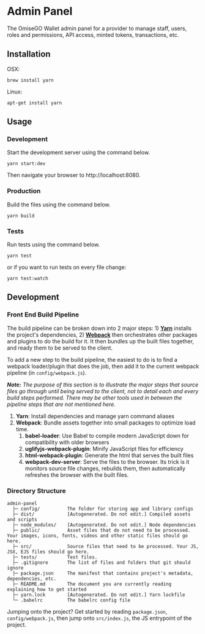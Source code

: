 # Admin Panel

The OmiseGO Wallet admin panel for a provider to manage staff, users, roles and permissions, API access, minted tokens, transactions, etc.

## Installation

OSX:

```shell
brew install yarn
```

Linux:

```shell
apt-get install yarn
```

## Usage

### Development

Start the development server using the command below.

```shell
yarn start:dev
```

Then navigate your browser to http://localhost:8080.

### Production

Build the files using the command below.

```shell
yarn build
```

### Tests

Run tests using the command below.

```shell
yarn test
```

or if you want to run tests on every file change:

```shell
yarn test:watch
```

## Development

### Front End Build Pipeline

The build pipeline can be broken down into 2 major steps: 1) **[Yarn](https://yarnpkg.com)** installs the project's dependencies, 2) **[Webpack](https://webpack.js.org)** then orchestrates other packages and plugins to do the build for it. It then bundles up the built files together, and ready them to be served to the client.

To add a new step to the build pipeline, the easiest to do is to find a webpack loader/plugin that does the job, then add it to the current webpack pipeline (in `config/webpack.js`).

***Note:** The purpose of this section is to illustrate the major steps that source files go through until being served to the client, not to detail each and every build steps performed. There may be other tools used in between the pipeline steps that are not mentioned here.*

1. **Yarn**: Install dependencies and manage yarn command aliases
2. **Webpack**: Bundle assets together into small packages to optimize load time.
    1. **babel-loader**: Use Babel to compile modern JavaScript down for compatibility with older browsers
    2. **uglifyjs-webpack-plugin**: Minify JavaScript files for efficiency
    3. **html-webpack-plugin**: Generate the html that serves the built files
    4. **webpack-dev-server**: Serve the files to the browser. Its trick is it monitors source file changes, rebuilds them, then automatically refreshes the browser with the built files.

### Directory Structure

```text
admin-panel
  ├─ config/          The folder for storing app and library configs
  ├─ dist/            [Autogenerated. Do not edit.] Compiled assets and scripts
  ├─ node_modules/    [Autogenerated. Do not edit.] Node dependencies
  ├─ public/          Asset files that do not need to be processed. Your images, icons, fonts, videos and other static files should go here.
  ├─ src/             Source files that need to be processed. Your JS, JSX, EJS files should go here.
  ├─ tests/           Test files.
  ├─ .gitignore       The list of files and folders that git should ignore
  ├─ package.json     The manifest that contains project's metadata, dependencies, etc.
  ├─ README.md        The document you are currently reading explaining how to get started
  ├─ yarn.lock        [Autogenerated. Do not edit.] Yarn lockfile
  └─ .babelrc         The babelrc config file
```

Jumping onto the project? Get started by reading `package.json`, `config/webpack.js`, then jump onto `src/index.js`, the JS entrypoint of the project.
